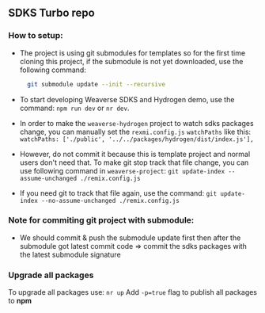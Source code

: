## SDKS Turbo repo

### How to setup:
* The project is using git submodules for templates so for the first time cloning this project, if the submodule is not yet downloaded, use the following command:
  ```bash
    git submodule update --init --recursive
  ```
* To start developing Weaverse SDKS and Hydrogen demo, use the command: `npm run dev` or `nr dev`.
* In order to make the `weaverse-hydrogen` project to watch sdks packages change, you can manually set the `rexmi.config.js` `watchPaths` like this: 
  `watchPaths: ['./public', '../../packages/hydrogen/dist/index.js'],`

* However, do not commit it because this is template project and normal users don't need that. To make git stop track that file change, you can use following command in `weaverse-project`: 
  `git update-index --assume-unchanged ./remix.config.js` 
* If you need git to track that file again, use the command:
`git update-index --no-assume-unchanged ./remix.config.js`

### Note for commiting git project with submodule:
* We should commit & push the submodule update first then after the submodule got latest commit code => commit the sdks packages with the latest submodule signature

### Upgrade all packages

To upgrade all packages use: `nr up`
Add `-p=true` flag to publish all packages to **npm**